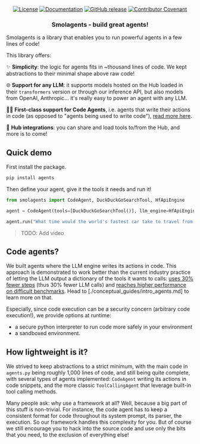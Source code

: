 <!---
Copyright 2024 The HuggingFace Team. All rights reserved.

Licensed under the Apache License, Version 2.0 (the "License");
you may not use this file except in compliance with the License.
You may obtain a copy of the License at

    http://www.apache.org/licenses/LICENSE-2.0

Unless required by applicable law or agreed to in writing, software
distributed under the License is distributed on an "AS IS" BASIS,
WITHOUT WARRANTIES OR CONDITIONS OF ANY KIND, either express or implied.
See the License for the specific language governing permissions and
limitations under the License.
-->

<p align="center">
    <!-- Uncomment when CircleCI is set up
    <a href="https://circleci.com/gh/huggingface/accelerate"><img alt="Build" src="https://img.shields.io/circleci/build/github/huggingface/transformers/master"></a>
    -->
    <a href="https://github.com/huggingface/agents/blob/main/LICENSE"><img alt="License" src="https://img.shields.io/github/license/huggingface/agents.svg?color=blue"></a>
    <a href="https://huggingface.co/docs/agents/index.html"><img alt="Documentation" src="https://img.shields.io/website/http/huggingface.co/docs/agents/index.html.svg?down_color=red&down_message=offline&up_message=online"></a>
    <a href="https://github.com/huggingface/agents/releases"><img alt="GitHub release" src="https://img.shields.io/github/release/huggingface/agents.svg"></a>
    <a href="https://github.com/huggingface/agents/blob/main/CODE_OF_CONDUCT.md"><img alt="Contributor Covenant" src="https://img.shields.io/badge/Contributor%20Covenant-v2.0%20adopted-ff69b4.svg"></a>
</p>

<h3 align="center">
<p>Smolagents - build great agents!</p>
</h3>

Smolagents is a library that enables you to run powerful agents in a few lines of code!

This library offers:

✨ **Simplicity**: the logic for agents fits in ~thousand lines of code. We kept abstractions to their minimal shape above raw code!

🌐 **Support for any LLM**: it supports models hosted on the Hub loaded in their `transformers` version or through our inference API, but also models from OpenAI, Anthropic... it's really easy to power an agent with any LLM.

🧑‍💻 **First-class support for Code Agents**, i.e. agents that write their actions in code (as opposed to "agents being used to write code"), [read more here](tutorials/secure_code_execution).

🤗 **Hub integrations**: you can share and load tools to/from the Hub, and more is to come!

## Quick demo

First install the package.
```bash
pip install agents
```
Then define your agent, give it the tools it needs and run it!
```py
from smolagents import CodeAgent, DuckDuckGoSearchTool, HfApiEngine

agent = CodeAgent(tools=[DuckDuckGoSearchTool()], llm_engine=HfApiEngine())

agent.run("What time would the world's fastest car take to travel from New York to San Francisco?")
```

> TODO: Add video

## Code agents?

We built agents where the LLM engine writes its actions in code. This approach is demonstrated to work better than the current industry practice of letting the LLM output a dictionary of the tools it wants to calls: [uses 30% fewer steps](https://huggingface.co/papers/2402.01030) (thus 30% fewer LLM calls)
and [reaches higher performance on difficult benchmarks](https://huggingface.co/papers/2411.01747). Head to [./conceptual_guides/intro_agents.md] to learn more on that.

Especially, since code execution can be a security concern (arbitrary code execution!), we provide options at runtime:
  - a secure python interpreter to run code more safely in your environment
  - a sandboxed environment.

## How lightweight is it?

We strived to keep abstractions to a strict minimum, with the main code in `agents.py` being roughly 1,000 lines of code, and still being quite complete, with several types of agents implemented: `CodeAgent` writing its actions in code snippets, and the more classic `ToolCallingAgent` that leverage built-in tool calling methods.

Many people ask: why use a framework at all? Well, because a big part of this stuff is non-trivial. For instance, the code agent has to keep a consistent format for code throughout its system prompt, its parser, the execution. So our framework handles this complexity for you. But of course we still encourage you to hack into the source code and use only the bits that you need, to the exclusion of everything else!
